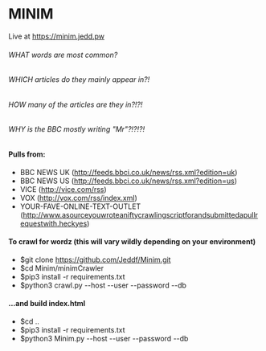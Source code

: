 # MINIM
Live at https://minim.jedd.pw
###### WHAT words are most common? 
###### WHICH articles do they mainly appear in?! 
###### HOW many of the articles are they in?!?!
###### WHY is the BBC mostly writing "Mr"?!?!?!

#### Pulls from:
* BBC NEWS UK (http://feeds.bbci.co.uk/news/rss.xml?edition=uk)
* BBC NEWS US (http://feeds.bbci.co.uk/news/rss.xml?edition=us)
* VICE (http://vice.com/rss)
* VOX (http://vox.com/rss/index.xml)
* YOUR-FAVE-ONLINE-TEXT-OUTLET (http://www.asourceyouwroteaniftycrawlingscriptforandsubmittedapullrequestwith.heckyes)

#### To crawl for wordz (this will vary wildly depending on your environment)
* $git clone https://github.com/Jeddf/Minim.git
* $cd Minim/minimCrawler
* $pip3 install -r requirements.txt
* $python3 crawl.py --host <mysqlhost> --user <mysqluser> --password <mysqlpassword> --db <mysqldb>

#### ...and build index.html
* $cd ..
* $pip3 install -r requirements.txt
* $python3 Minim.py --host <mysqlhost> --user <mysqluser> --password <mysqlpassword> --db <mysqldb>

